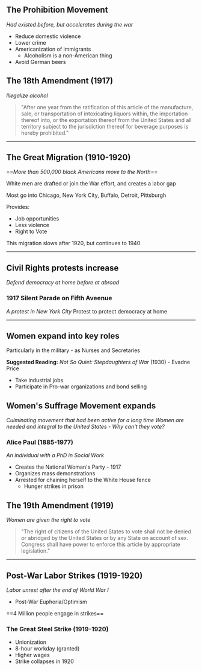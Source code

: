 ## The Prohibition Movement
*Had existed before, but accelerates during the war*

- Reduce domestic violence
- Lower crime
- Americanization of immigrants
	- Alcoholism is a non-American thing
- Avoid German beers

## The 18th Amendment (1917)

*Illegalize alcohol*

> "After one year from the ratification of this article of the manufacture, sale, or transportation of intoxicating liquors within, the importation thereof into, or the exportation thereof from the United States and all territory subject to the jurisdiction thereof for beverage purposes is hereby prohibited."

---

## The Great Migration (1910-1920)

==*More than 500,000 black Americans move to the North*==

White men are drafted or join the War effort, and creates a labor gap

Most go into Chicago, New York City, Buffalo, Detroit, Pittsburgh

Provides:
- Job opportunities
- Less violence
- Right to Vote

This migration slows after 1920, but continues to 1940

---

## Civil Rights protests increase

*Defend democracy at home before at abroad*

### 1917 Silent Parade on Fifth Aveenue

*A protest in New York City*
Protest to protect democracy at home

---

## Women expand into key roles

Particularly in the military - as Nurses and Secretaries

**Suggested Reading:**
	*Not So Quiet: Stepdaughters of War* (1930) - Evadne Price

- Take industrial jobs
- Participate in Pro-war organizations and bond selling

## Women's Suffrage Movement expands

*Culminating movement that had been active for a long time*
*Women are needed and integral to the United States - Why can't they vote?*

### Alice Paul (1885-1977)

*An individual with a PhD in Social Work*

- Creates the National Woman's Party - 1917
- Organizes mass demonstrations
- Arrested for chaining herself to the White House fence
	- Hunger strikes in prison

## The 19th Amendment (1919)

*Women are given the right to vote*

> "The right of citizens of the United States to vote shall not be denied or abridged by the United States or by any State on account of sex. Congress shall have power to enforce this article by appropriate legislation."

---

## Post-War Labor Strikes (1919-1920)

*Labor unrest after the end of World War I*

- Post-War Euphoria/Optimism

==4 Million people engage in strikes==

### The Great Steel Strike (1919-1920)

- Unionization
- 8-hour workday (granted)
- Higher wages
- Strike collapses in 1920